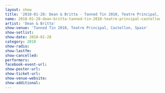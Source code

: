 ```yaml
---
layout: show
title: '2010-01-28: Dean & Britta - Tanned Tin 2010, Teatre Principal, Castellon, Spain'
name: 2010-01-28-dean-britta-tanned-tin-2010-teatre-principal-castellon-spain
artist: 'Dean & Britta'
show-venue: 'Tanned Tin 2010, Teatre Principal, Castellon, Spain'
show-setlist: 
show-date: 2010-01-28
category: 2010
show-radio: 
show-lastfm: 
show-cancelled: 
performers: 
facebook-event-url: 
show-poster-url: 
show-ticket-url: 
show-venue-website: 
show-additional: 
---
```


